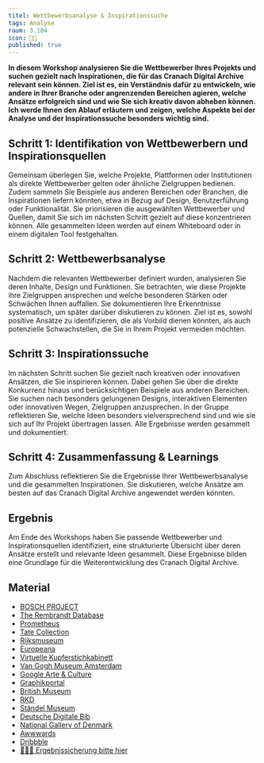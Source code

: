 ```yaml
---
titel: Wettbewerbsanalyse & Inspirationssuche
tags: Analyse
raum: 3.104
icon: 🏃🏽
published: true
---
```



**In diesem Workshop analysieren Sie die Wettbewerber Ihres Projekts und suchen gezielt nach Inspirationen, die für das Cranach Digital Archive relevant sein können. Ziel ist es, ein Verständnis dafür zu entwickeln, wie andere in Ihrer Branche oder angrenzenden Bereichen agieren, welche Ansätze erfolgreich sind und wie Sie sich kreativ davon abheben können. Ich werde Ihnen den Ablauf erläutern und zeigen, welche Aspekte bei der Analyse und der Inspirationssuche besonders wichtig sind.**



<div class="is-medium">

## Schritt 1: Identifikation von Wettbewerbern und Inspirationsquellen

Gemeinsam überlegen Sie, welche Projekte, Plattformen oder Institutionen als direkte Wettbewerber gelten oder ähnliche Zielgruppen bedienen. Zudem sammeln Sie Beispiele aus anderen Bereichen oder Branchen, die Inspirationen liefern könnten, etwa in Bezug auf Design, Benutzerführung oder Funktionalität. Sie priorisieren die ausgewählten Wettbewerber und Quellen, damit Sie sich im nächsten Schritt gezielt auf diese konzentrieren können. Alle gesammelten Ideen werden auf einem Whiteboard oder in einem digitalen Tool festgehalten.


## Schritt 2: Wettbewerbsanalyse

Nachdem die relevanten Wettbewerber definiert wurden, analysieren Sie deren Inhalte, Design und Funktionen. Sie betrachten, wie diese Projekte ihre Zielgruppen ansprechen und welche besonderen Stärken oder Schwächen Ihnen auffallen. Sie dokumentieren Ihre Erkenntnisse systematisch, um später darüber diskutieren zu können. Ziel ist es, sowohl positive Ansätze zu identifizieren, die als Vorbild dienen könnten, als auch potenzielle Schwachstellen, die Sie in Ihrem Projekt vermeiden möchten.

## Schritt 3: Inspirationssuche

Im nächsten Schritt suchen Sie gezielt nach kreativen oder innovativen Ansätzen, die Sie inspirieren können. Dabei gehen Sie über die direkte Konkurrenz hinaus und berücksichtigen Beispiele aus anderen Bereichen. Sie suchen nach besonders gelungenen Designs, interaktiven Elementen oder innovativen Wegen, Zielgruppen anzusprechen. In der Gruppe reflektieren Sie, welche Ideen besonders vielversprechend sind und wie sie sich auf Ihr Projekt übertragen lassen. Alle Ergebnisse werden gesammelt und dokumentiert.


## Schritt 4: Zusammenfassung & Learnings

Zum Abschluss reflektieren Sie die Ergebnisse Ihrer Wettbewerbsanalyse und die gesammelten Inspirationen. Sie diskutieren, welche Ansätze am besten auf das Cranach Digital Archive angewendet werden könnten. 



## Ergebnis

Am Ende des Workshops haben Sie passende Wettbewerber und Inspirationsquellen identifiziert, eine strukturierte Übersicht über deren Ansätze erstellt und relevante Ideen gesammelt. Diese Ergebnisse bilden eine Grundlage für die Weiterentwicklung des Cranach Digital Archive.

## Material
- [BOSCH PROJECT](http://boschproject.org/#/)
- [The Rembrandt Database](https://rembrandtdatabase.org)
- [Prometheus](https://www.prometheus-bildarchiv.de)
- [Tate Collection](https://www.tate.org.uk/about-us/collection)
- [Rijksmuseum](https://www.rijksmuseum.nl/en/research)
- [Europeana](https://www.europeana.eu/de)
- [Virtuelle Kupferstichkabinett](http://www.virtuelles-kupferstichkabinett.de/de/bildbrowser/)
- [Van Gogh Museum Amsterdam](https://unravel.vangogh.com/en/)
- [Google Arte & Culture](https://artsandculture.google.com)
- [Graphikportal](https://www.graphikportal.org)
- [British Museum](https://www.britishmuseum.org/collection)
- [RKD](https://www.rkd.nl/en)
- [Ständel Museum](https://sammlung.staedelmuseum.de/de)
- [Deutsche Digitale Bib](https://www.deutsche-digitale-bibliothek.de)
- [National Gallery of Denmark](https://www.smk.dk)
- [Awwwards](https://www.awwwards.com)
- [Dribbble](https://dribbble.com/)
- [🧑🏽‍🏫 Ergebnissicherung bitte hier](https://miro.com/app/board/uXjVL50PSag=/?share_link_id=913748163373)


</div>
